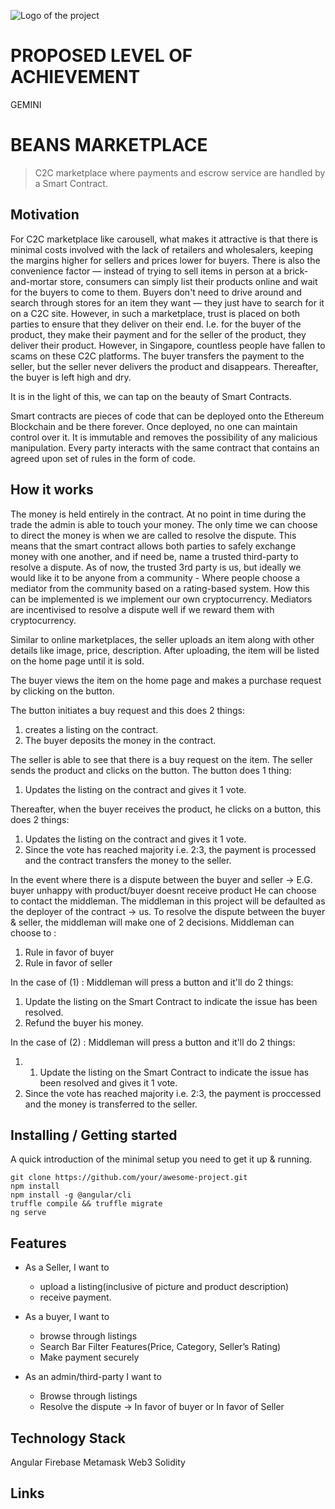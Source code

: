 ![Logo of the project](https://i.imgur.com/rI8wDQs.jpg)

# PROPOSED LEVEL OF ACHIEVEMENT
GEMINI

# BEANS MARKETPLACE
>C2C marketplace where payments and escrow service are handled by a Smart Contract.

## Motivation

For C2C marketplace like carousell, what makes it attractive is that there is minimal costs involved with the lack of retailers and wholesalers, keeping the margins higher for sellers and prices lower for buyers. 
There is also the convenience factor — instead of trying to sell items in person at a brick-and-mortar store, consumers can simply list their products online and wait for the buyers to come to them. Buyers don't need to drive around and search through stores for an item they want — they just have to search for it on a C2C site. 
However, in such a marketplace, trust is placed on both parties to ensure that they deliver on their end. I.e. for the buyer of the product, they make their payment and for the seller of the product, they deliver their product. However, in Singapore, countless people have fallen to scams on these C2C platforms. The buyer transfers the payment to the seller, but the seller never delivers the product and disappears. Thereafter, the buyer is left high and dry.

It is in the light of this, we can tap on the beauty of Smart Contracts.

Smart contracts are pieces of code that can be deployed onto the Ethereum Blockchain and be there forever. 
Once deployed, no one can maintain control over it. It is immutable and removes the possibility of any malicious manipulation.
Every party interacts with the same contract that contains an agreed upon set of rules in the form of code.


## How it works

The money is held entirely in the contract. At no point in time during the trade the admin is able to touch your money. The only time we can choose to direct the money is when we are called to resolve the dispute.
This means that the smart contract allows both parties to safely exchange money with one another, and if need be, name a trusted third-party to resolve a dispute. 
As of now, the trusted 3rd party is us, but ideally we would like it to be anyone from a community - Where people choose a mediator from the community based on a rating-based system.
How this can be implemented is we implement our own cryptocurrency.
Mediators are incentivised to resolve a dispute well if we reward them with cryptocurrency.


Similar to online marketplaces, the seller uploads an item along with other details like image, price, description.
After uploading, the item will be listed on the home page until it is sold.

The buyer views the item on the home page and makes a purchase request by clicking on the button. 

The button initiates a buy request and this does 2 things:
1. creates a listing on the contract. 
2. The buyer deposits the money in the contract.

The seller is able to see that there is a buy request on the item. The seller sends the product and clicks on the button.
The button does 1 thing:
1. Updates the listing on the contract and gives it 1 vote.

Thereafter, when the buyer receives the product, he clicks on a button, this does 2 things:
1. Updates the listing on the contract and gives it 1 vote.
2. Since the vote has reached majority i.e. 2:3, the payment is processed and the contract transfers the money to the seller.

In the event where there is a dispute between the buyer and seller 
-> E.G. buyer unhappy with product/buyer doesnt receive product
He can choose to contact the middleman. The middleman in this project will be defaulted as the deployer of the contract -> us.
To resolve the dispute between the buyer & seller, the middleman will make one of 2 decisions. 
Middleman can choose to : 
1. Rule in favor of buyer
2. Rule in favor of seller

In the case of (1) : Middleman will press a button and it'll do 2 things:
1. Update the listing on the Smart Contract to indicate the issue has been resolved.
2. Refund the buyer his money.

In the case of (2) : Middleman will press a button and it'll do 2 things:
1. 1. Update the listing on the Smart Contract to indicate the issue has been resolved and gives it 1 vote.
2. Since the vote has reached majority i.e. 2:3, the payment is proccessed and the money is transferred to the seller.

## Installing / Getting started

A quick introduction of the minimal setup you need to get it up &
running.

```shell
git clone https://github.com/your/awesome-project.git
npm install
npm install -g @angular/cli
truffle compile && truffle migrate
ng serve
```


## Features

* As a Seller, I want to 
  * upload a listing(inclusive of picture and product description)
  * receive payment.

* As a buyer, I want to 
  * browse through listings 
  * Search Bar Filter Features(Price, Category, Seller’s Rating)
  * Make payment securely

* As an admin/third-party I want to 
  * Browse through listings
  * Resolve the dispute -> In favor of buyer or In favor of Seller


## Technology Stack
Angular
Firebase
Metamask
Web3
Solidity


## Links


